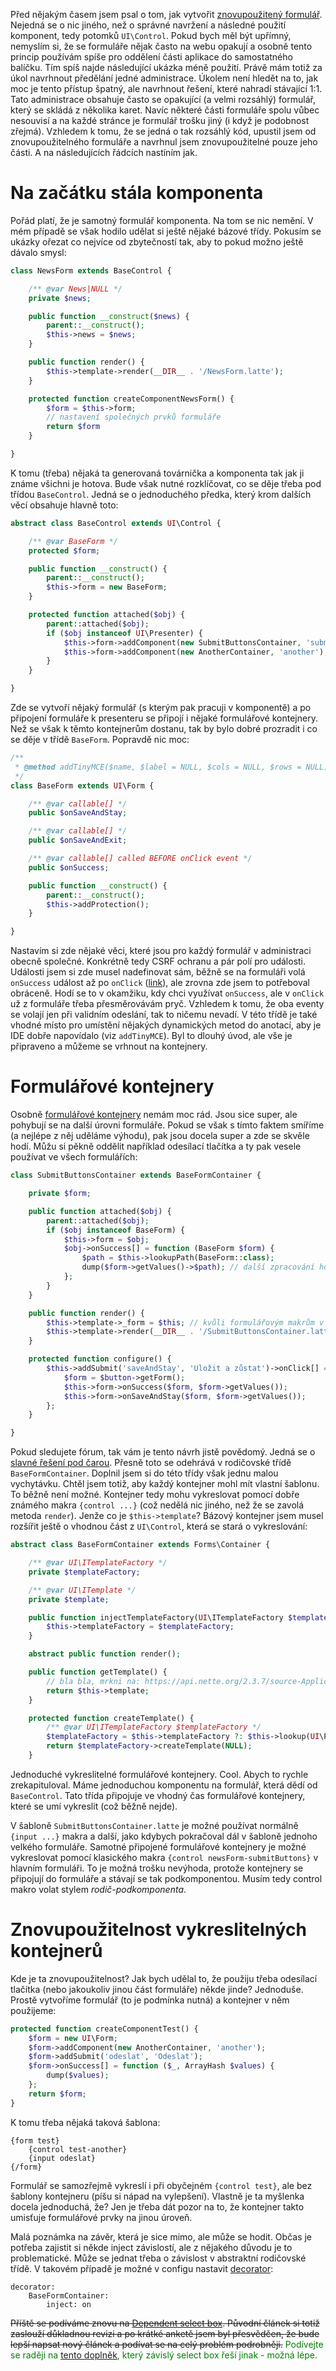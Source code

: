 Před nějakým časem jsem psal o tom, jak vytvořit [znovupoužitený formulář](znovupouzitelny-formular). Nejedná se o nic jiného, než o správné navržení a následné použití komponent, tedy potomků `UI\Control`. Pokud bych měl být upřímný, nemyslím si, že se formuláře nějak často na webu opakují a osobně tento princip používám spíše pro oddělení části aplikace do samostatného balíčku. Tím spíš najde následující ukázka méně použití. Právě mám totiž za úkol navrhnout předělání jedné administrace. Úkolem není hledět na to, jak moc je tento přístup špatný, ale navrhnout řešení, které nahradí stávající 1:1. Tato administrace obsahuje často se opakující (a velmi rozsáhlý) formulář, který se skládá z několika karet. Navíc některé části formuláře spolu vůbec nesouvisí a na každé stránce je formulář trošku jiný (i když je podobnost zřejmá). Vzhledem k tomu, že se jedná o tak rozsáhlý kód, upustil jsem od znovupoužitelného formuláře a navrhnul jsem znovupoužitelné pouze jeho části. A na následujících řádcích nastíním jak.

# Na začátku stála komponenta

Pořád platí, že je samotný formulář komponenta. Na tom se nic nemění. V mém případě se však hodilo udělat si ještě nějaké bázové třídy. Pokusím se ukázky ořezat co nejvíce od zbytečností tak, aby to pokud možno ještě dávalo smysl:

```php
class NewsForm extends BaseControl {

	/** @var News|NULL */
	private $news;

	public function __construct($news) {
		parent::__construct();
		$this->news = $news;
	}

	public function render() {
		$this->template->render(__DIR__ . '/NewsForm.latte');
	}

	protected function createComponentNewsForm() {
	    $form = $this->form;
	    // nastavení společných prvků formuláře
	    return $form
	}

}
```

K tomu (třeba) nějaká ta generovaná továrnička a komponenta tak jak ji známe všichni je hotova. Bude však nutné rozklíčovat, co se děje třeba pod třídou `BaseControl`. Jedná se o jednoduchého předka, který krom dalších věcí obsahuje hlavně toto:

```php
abstract class BaseControl extends UI\Control {

	/** @var BaseForm */
	protected $form;

	public function __construct() {
		parent::__construct();
		$this->form = new BaseForm;
	}

	protected function attached($obj) {
		parent::attached($obj);
		if ($obj instanceof UI\Presenter) {
			$this->form->addComponent(new SubmitButtonsContainer, 'submitButtons');
			$this->form->addComponent(new AnotherContainer, 'another');
		}
	}

}
```

Zde se vytvoří nějaký formulář (s kterým pak pracuji v komponentě) a po připojení formuláře k presenteru se připojí i nějaké formulářové kontejnery. Než se však k těmto kontejnerům dostanu, tak by bylo dobré prozradit i co se děje v třídě `BaseForm`. Popravdě nic moc:

```php
/**
 * @method addTinyMCE($name, $label = NULL, $cols = NULL, $rows = NULL)
 */
class BaseForm extends UI\Form {

	/** @var callable[] */
	public $onSaveAndStay;

	/** @var callable[] */
	public $onSaveAndExit;

	/** @var callable[] called BEFORE onClick event */
	public $onSuccess;

	public function __construct() {
		parent::__construct();
		$this->addProtection();
	}

}
```

Nastavím si zde nějaké věci, které jsou pro každý formulář v administraci obecně společné. Konkrétně tedy CSRF ochranu a pár polí pro události. Události jsem si zde musel nadefinovat sám, běžně se na formuláři volá `onSuccess` událost až po `onClick` ([link](https://api.nette.org/2.3.7/source-Forms.Form.php.html#380-420)), ale zrovna zde jsem to potřeboval obráceně. Hodí se to v okamžiku, kdy chci využívat `onSuccess`, ale v `onClick` už z formuláře třeba přesměrovávám pryč. Vzhledem k tomu, že oba eventy se volají jen při validním odeslání, tak to ničemu nevadí. V této třídě je také vhodné místo pro umístění nějakých dynamických metod do anotací, aby je IDE dobře napovídalo (viz `addTinyMCE`). Byl to dlouhý úvod, ale vše je připraveno a můžeme se vrhnout na kontejnery.

# Formulářové kontejnery

Osobně [formulářové kontejnery](https://pla.nette.org/cs/dedicnost-vs-kompozice) nemám moc rád. Jsou sice super, ale pohybují se na další úrovni formuláře. Pokud se však s tímto faktem smíříme (a nejlépe z něj uděláme výhodu), pak jsou docela super a zde se skvěle hodí. Můžu si pěkně oddělit například odesílací tlačítka a ty pak vesele používat ve všech formulářích:

```php
class SubmitButtonsContainer extends BaseFormContainer {

	private $form;

	public function attached($obj) {
		parent::attached($obj);
		if ($obj instanceof BaseForm) {
			$this->form = $obj;
			$obj->onSuccess[] = function (BaseForm $form) {
				$path = $this->lookupPath(BaseForm::class);
				dump($form->getValues()->$path); // další zpracování hodnot
			};
		}
	}

	public function render() {
		$this->template->_form = $this; // kvůli formulářovým makrům v šabloně
		$this->template->render(__DIR__ . '/SubmitButtonsContainer.latte');
	}

	protected function configure() {
		$this->addSubmit('saveAndStay', 'Uložit a zůstat')->onClick[] = function (SubmitButton $button) {
            $form = $button->getForm();
            $this->form->onSuccess($form, $form->getValues());
            $this->form->onSaveAndStay($form, $form->getValues());
		};
	}

}
```

Pokud sledujete fórum, tak vám je tento návrh jistě povědomý. Jedná se o [slavné řešení pod čarou](https://forum.nette.org/cs/11747-skladani-komponent-a-formulare#p84652). Přesně toto se odehrává v rodičovské třídě `BaseFormContainer`. Doplnil jsem si do této třídy však jednu malou vychytávku. Chtěl jsem totiž, aby každý kontejner mohl mít vlastní šablonu. To běžně není možné. Kontejner tedy mohu vykreslovat pomocí dobře známého makra `{control ...}` (což nedělá nic jiného, než že se zavolá metoda `render`). Jenže co je `$this->template`? Bázový kontejner jsem musel rozšířit ještě o vhodnou část z `UI\Control`, která se stará o vykreslování:

```php
abstract class BaseFormContainer extends Forms\Container {

	/** @var UI\ITemplateFactory */
	private $templateFactory;

	/** @var UI\ITemplate */
	private $template;

    public function injectTemplateFactory(UI\ITemplateFactory $templateFactory) {
		$this->templateFactory = $templateFactory;
	}

	abstract public function render();

    public function getTemplate() {
		// bla bla, mrkni na: https://api.nette.org/2.3.7/source-Application.UI.Control.php.html#45
		return $this->template;
	}

	protected function createTemplate() {
		/** @var UI\ITemplateFactory $templateFactory */
		$templateFactory = $this->templateFactory ?: $this->lookup(UI\Presenter::class)->getTemplateFactory();
		return $templateFactory->createTemplate(NULL);
	}
```

Jednoduché vykreslitelné formulářové kontejnery. Cool. Abych to rychle zrekapituloval. Máme jednoduchou komponentu na formulář, která dědí od `BaseControl`. Tato třída připojuje ve vhodný čas formulářové kontejnery, které se umí vykreslit (což běžně nejde).

V šabloně `SubmitButtonsContainer.latte` je možné používat normálně `{input ...}` makra a další, jako kdybych pokračoval dál v šabloně jednoho velkého formuláře. Samotné připojené formulářové kontejnery je možné vykreslovat pomocí klasického makra `{control newsForm-submitButtons}` v hlavním formuláři. To je možná trošku nevýhoda, protože kontejnery se připojují do formuláře a stávají se tak podkomponentou. Musím tedy control makro volat stylem *rodič-podkomponenta*.

# Znovupoužitelnost vykreslitelných kontejnerů

Kde je ta znovupoužitelnost? Jak bych udělal to, že použiju třeba odesílací tlačítka (nebo jakoukoliv jinou část formuláře) někde jinde? Jednoduše. Prostě vytvoříme formulář (to je podmínka nutná) a kontejner v něm použijeme:

```php
protected function createComponentTest() {
    $form = new UI\Form;
    $form->addComponent(new AnotherContainer, 'another');
    $form->addSubmit('odeslat', 'Odeslat');
    $form->onSuccess[] = function ($_, ArrayHash $values) {
        dump($values);
    };
    return $form;
}
```

K tomu třeba nějaká taková šablona:

```
{form test}
    {control test-another}
    {input odeslat}
{/form}
```

Formulář se samozřejmě vykreslí i při obyčejném `{control test}`, ale bez šablony kontejneru (píšu si nápad na vylepšení). Vlastně je ta myšlenka docela jednoduchá, že? Jen je třeba dát pozor na to, že kontejner takto umisťuje formulářové prvky na jinou úroveň.

Malá poznámka na závěr, která je sice mimo, ale může se hodit. Občas je potřeba zajistit si někde inject závislostí, ale z nějakého důvodu je to problematické. Může se jednat třeba o závislost v abstraktní rodičovské třídě. V takovém případě je možné v configu nastavit [decorator](https://github.com/dg/nette-di/blob/master/tests/DI/DecoratorExtension.basic.phpt):

```neon
decorator:
	BaseFormContainer:
		inject: on
```

<del>Příště se podíváme znovu na [Dependent select box](dependent-select-box). Původní článek si totiž zaslouží důkladnou revizi a po krátké anketě jsem byl přesvědčen, že bude lepší napsat nový článek a podívat se na celý problém podrobněji.</del> <span style="color:green">Podívejte se raději na <a href="https://github.com/NasExt/DependentSelectBox">tento doplněk</a>, který závislý select box řeší jinak - možná lépe.</span>